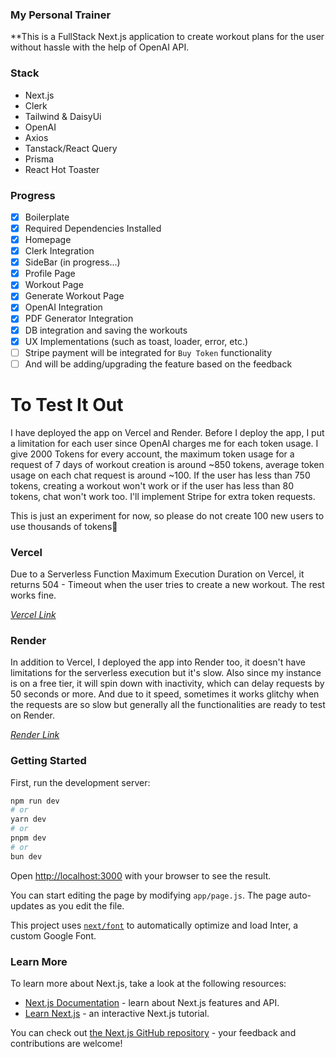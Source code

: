 ### My Personal Trainer

\*\*This is a FullStack Next.js application to create workout plans for the user without hassle with the help of OpenAI API.

### Stack

- Next.js
- Clerk
- Tailwind & DaisyUi
- OpenAI
- Axios
- Tanstack/React Query
- Prisma
- React Hot Toaster

### Progress

- [x] Boilerplate
- [x] Required Dependencies Installed
- [x] Homepage
- [x] Clerk Integration
- [x] SideBar (in progress...)
- [x] Profile Page
- [x] Workout Page
- [x] Generate Workout Page
- [x] OpenAI Integration
- [x] PDF Generator Integration
- [x] DB integration and saving the workouts
- [x] UX Implementations (such as toast, loader, error, etc.)
- [ ] Stripe payment will be integrated for `Buy Token` functionality
- [ ] And will be adding/upgrading the feature based on the feedback

# To Test It Out

I have deployed the app on Vercel and Render. Before I deploy the app, I put a limitation for each user since OpenAI charges me for each token usage. I give 2000 Tokens for every account, the maximum token usage for a request of 7 days of workout creation is around ~850 tokens, average token usage on each chat request is around ~100. If the user has less than 750 tokens, creating a workout won't work or if the user has less than 80 tokens, chat won't work too. I'll implement Stripe for extra token requests.

This is just an experiment for now, so please do not create 100 new users to use thousands of tokens🥲

### Vercel

Due to a Serverless Function Maximum Execution Duration on Vercel, it returns 504 - Timeout when the user tries to create a new workout. The rest works fine.

_[Vercel Link](https://mypersonaltrainer.vercel.app/)_

### Render

In addition to Vercel, I deployed the app into Render too, it doesn't have limitations for the serverless execution but it's slow. Also since my instance is on a free tier, it will spin down with inactivity, which can delay requests by 50 seconds or more. And due to it speed, sometimes it works glitchy when the requests are so slow but generally all the functionalities are ready to test on Render.

_[Render Link](https://mypersonaltrainer.onrender.com/)_

### Getting Started

First, run the development server:

```bash
npm run dev
# or
yarn dev
# or
pnpm dev
# or
bun dev
```

Open [http://localhost:3000](http://localhost:3000) with your browser to see the result.

You can start editing the page by modifying `app/page.js`. The page auto-updates as you edit the file.

This project uses [`next/font`](https://nextjs.org/docs/basic-features/font-optimization) to automatically optimize and load Inter, a custom Google Font.

### Learn More

To learn more about Next.js, take a look at the following resources:

- [Next.js Documentation](https://nextjs.org/docs) - learn about Next.js features and API.
- [Learn Next.js](https://nextjs.org/learn) - an interactive Next.js tutorial.

You can check out [the Next.js GitHub repository](https://github.com/vercel/next.js/) - your feedback and contributions are welcome!
